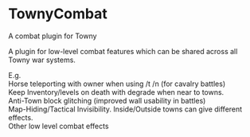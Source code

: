 # TownyCombat
A combat plugin for Towny

A plugin for low-level combat features which can be shared across all Towny war systems.

E.g.
<br> Horse teleporting with owner when using /t /n (for cavalry battles)
<br> Keep Inventory/levels on death with degrade when near to towns.
<br> Anti-Town block glitching (improved wall usability in battles)
<br> Map-Hiding/Tactical Invisibility. Inside/Outside towns can give different effects.
<br> Other low level combat effects

